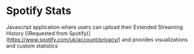 # Spotify Stats

Javascript application where users can upload their Extended Streaming History [(Requested from Spotify)] (https://www.spotify.com/uk/account/privacy/) and provides visualizations and custom statistics

